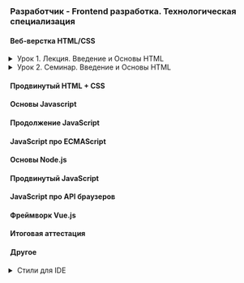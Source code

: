 ### Разработчик - Frontend разработка. Технологическая специализация

#### Веб-верстка HTML/CSS

<details class="desc" data-number="1"><summary>Урок 1. Лекция. Введение и Основы HTML</summary>

- Что такое HTML и CSS. Как работает интернет. Устройство сайта. Виду сайтов. Основные протоколы. Процесс разработки сайта. Структура HTML-документа. Виды тегов. Спецсимволы. Списки. Гиперссылки. Изображениā. Формы и их элементы.
- [Работа](html_css/lesson_1)

</details>
<details class="desc" data-number="2"><summary>Урок 2. Семинар. Введение и Основы HTML</summary>

- Выполнение практических заданий в соответствии с презентацией к уроку
- [Работа](html_css/lesson_2)
  - Скачать и настроить редактор кода, если этого не сделали на семинаре.
  - Создать пустую папку, придумать название.
  - Создать первую html страницу (index.html).
  - Добавить структуру html документа.
  - Добавить меню сайта (Меню сайта должно быть на каждой странице, оно должно быть одинаковым): ###### a. Главная ###### b. Каталог ###### c. Контакты
  - Создать заголовок h1 с текстом “Главная страница”.
  - Добавить параграф p с произвольным текстом (lorem) (используем расширение emmet уже установленное в vsc, для этого вводим lorem и нажимаем клавишу tab).
  - Создать подзаголовок h2 с текстом “Добро пожаловать на сайт”.
  - Добавить три параграфа p с произвольным текстом (lorem).
  - Рядом с файлом index.html создать папку catalog.
  - Внутри папки catalog создать файл catalog.html.
  - На странице “каталог” добавить структуру html-документа.
  - Добавить меню сайта (такое же, как на главной странице).
  - Добавить Заголовок h1 с текстом “Каталог”.
  - Создать параграф p с произвольным текстом из 150 слов для этого вводим “lorem150” и нажимаем tab.
  - Сделать переходы с главной страницы на страницу каталог, при нажатии на меню сайта и переход со страницы каталог на главную страницу.
  - Создать папку img и разместить ее рядом с index.html.
  - Добавить в папку img произвольные фотографии товаров, по вашей тематике можно выбрать любое фото https://www.freepik.com/search?format=search&orientation=portrait&query=products
  - На странице “Каталог” после заголовка h1 и параграфа p добавить ###### a. Изображение товара ###### b. Название товара ###### c. Описание товара
  - Добавить 3 таких товара на страницу каталога (не следует добавлять более 3-х товаров)

</details>

#### Продвинутый HTML + CSS

#### Основы Javascript

#### Продолжение JavaScript

#### JavaScript про ECMAScript

#### Основы Node.js

#### Продвинутый JavaScript

#### JavaScript про API браузеров

#### Фреймворк Vue.js

#### Итоговая аттестация

#### Другое

<details class="desc"><summary>Стили для IDE</summary>

<style>
.desc {
    margin: 0 0 0 1em;
    padding: 0 0 1em;
}
.desc summary {
    margin: 0 0 -1em;
    list-style-position: outside;
    cursor: pointer;
    
}
.desc pre {
    border: 1px solid #37b;
    margin: -1em 0 1.5em;
    padding: 0.3em 0.6em;
}
</style>

</details>